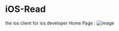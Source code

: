 # iOS-Read
the ios client for ios developer
Home Page : 
![image](https://github.com/WLFlame/iOS-Read/iOSInformation/master/1.png)

